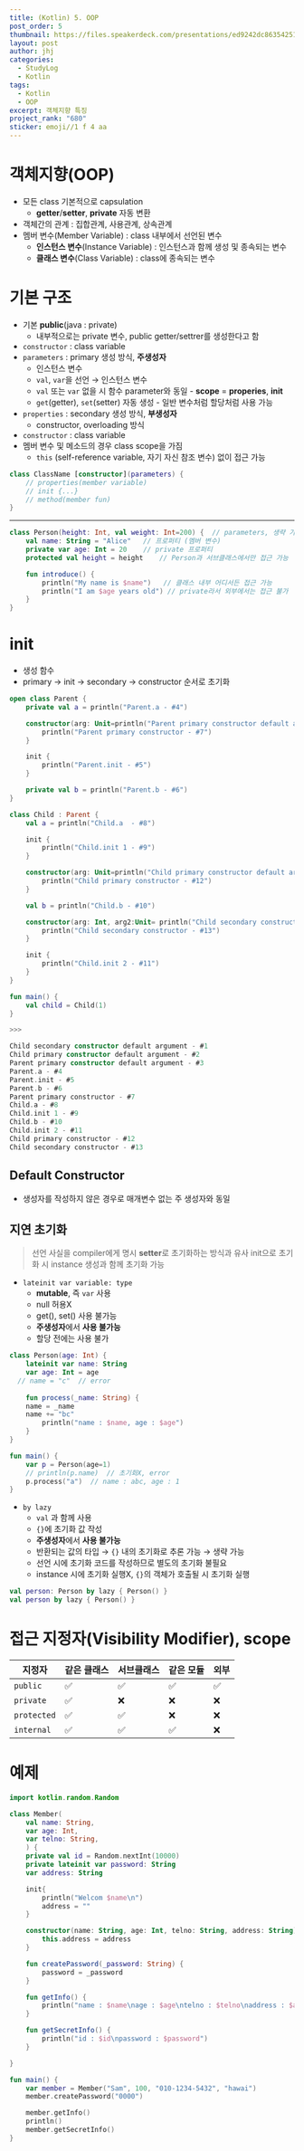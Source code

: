 ```yaml
---
title: (Kotlin) 5. OOP
post_order: 5
thumbnail: https://files.speakerdeck.com/presentations/ed9242dc86354251927a9c3da5c09ddf/slide_8.jpg
layout: post
author: jhj
categories:
  - StudyLog
  - Kotlin
tags:
  - Kotlin
  - OOP
excerpt: 객체지향 특징
project_rank: "680"
sticker: emoji//1 f 4 aa
---
```



# 객체지향(OOP)

- 모든 class 기본적으로 capsulation
    - **getter**/**setter**, **private** 자동 변환
- 객체간의 관계 : 집합관계, 사용관계, 상속관계
- 멤버 변수(Member Variable) : class 내부에서 선언된 변수
    - **인스턴스 변수**(Instance Variable) : 인스턴스과 함께 생성 및 종속되는 변수
    - **클래스 변수**(Class Variable) : class에 종속되는 변수

# 기본 구조

- 기본 **public**(java : private)
    - 내부적으로는 private 변수, public getter/settrer를 생성한다고 함
- `constructor` : class variable
- `parameters` : primary 생성 방식, **주생성자**
    - 인스턴스 변수
    - `val`, `var`을 선언 → 인스턴스 변수
    - `val` 또는 `var` 없을 시 함수 parameter와 동일 - **scope** = **properies**, **init**
    - `get`(getter), `set`(setter) 자동 생성 - 일반 변수처럼 할당처럼 사용 가능
- `properties` : secondary 생성 방식, **부생성자**
    - constructor, overloading 방식
- `constructor` : class variable
- 멤버 변수 및 메소드의 경우 class scope을 가짐
    - `this` (self-reference variable, 자기 자신 참조 변수) 없이 접근 가능

```kotlin
class ClassName [constructor](parameters) {
	// properties(member variable)
	// init {...}
	// method(member fun)
}
```

---

```kotlin
class Person(height: Int, val weight: Int=200) {  // parameters, 생략 가능
    val name: String = "Alice"   // 프로퍼티 (멤버 변수)
    private var age: Int = 20    // private 프로퍼티
    protected val height = height    // Person과 서브클래스에서만 접근 가능

    fun introduce() {
        println("My name is $name")   // 클래스 내부 어디서든 접근 가능
        println("I am $age years old") // private라서 외부에서는 접근 불가
    }
}
```

# init

- 생성 함수
- primary → init → secondary → constructor 순서로 초기화

```kotlin
open class Parent {
    private val a = println("Parent.a - #4")

    constructor(arg: Unit=println("Parent primary constructor default argument - #3")) {
        println("Parent primary constructor - #7")
    }

    init {
        println("Parent.init - #5")
    }

    private val b = println("Parent.b - #6")
}

class Child : Parent {
    val a = println("Child.a  - #8")

    init {
        println("Child.init 1 - #9")
    }

    constructor(arg: Unit=println("Child primary constructor default argument - #2")) : super() {
        println("Child primary constructor - #12")
    }

    val b = println("Child.b - #10")

    constructor(arg: Int, arg2:Unit= println("Child secondary constructor default argument - #1")): this() {
        println("Child secondary constructor - #13")
    }

    init {
        println("Child.init 2 - #11")
    }
}

fun main() {
    val child = Child(1)
}

>>>

Child secondary constructor default argument - #1
Child primary constructor default argument - #2
Parent primary constructor default argument - #3
Parent.a - #4
Parent.init - #5
Parent.b - #6
Parent primary constructor - #7
Child.a - #8
Child.init 1 - #9
Child.b - #10
Child.init 2 - #11
Child primary constructor - #12
Child secondary constructor - #13
```

## Default Constructor

- 생성자를 작성하지 않은 경우로 매개변수 없는 주 생성자와 동일

## 지연 초기화

> 선언 사실을 compiler에게 명시
**setter**로 초기화하는 방식과 유사
init으로 초기화 시 instance 생성과 함께 초기화 가능
> 
- `lateinit var variable: type`
    - **mutable**, 즉 `var` 사용
    - null 허용X
    - get(), set() 사용 불가능
    - **주생성자**에서 **사용 불가능**
    - 할당 전에는 사용 불가

```kotlin
class Person(age: Int) {
	lateinit var name: String
	var age: Int = age
  // name = "c"  // error
	
	fun process(_name: String) {
    name = _name
    name += "bc"
		println("name : $name, age : $age")
	}
}

fun main() {
    var p = Person(age=1)
    // println(p.name)  // 초기화X, error
    p.process("a")  // name : abc, age : 1
}
```

- `by lazy`
    - `val` 과 함께 사용
    - `{}`에 초기화 값 작성
    - **주생성자**에서 **사용 불가능**
    - 반환되는 값의 타입 → `{}` 내의 초기화로 추론 가능 → 생략 가능
    - 선언 시에 초기화 코드를 작성하므로 별도의 초기화 불필요
    - instance 시에 초기화 실행X, `{}`의 객체가 호출될 시 초기화 실행

```kotlin
val person: Person by lazy { Person() }
val person by lazy { Person() }
```

# 접근 지정자(Visibility Modifier), scope

| 지정자 | 같은 클래스 | 서브클래스 | 같은 모듈 | 외부 |
| --- | --- | --- | --- | --- |
| `public` | ✅ | ✅ | ✅ | ✅ |
| `private` | ✅ | ❌ | ❌ | ❌ |
| `protected` | ✅ | ✅ | ❌ | ❌ |
| `internal` | ✅ | ✅ | ✅ | ❌ |

# 예제

```kotlin
import kotlin.random.Random

class Member(
    val name: String, 
    var age: Int, 
    var telno: String, 
    ) {
    private val id = Random.nextInt(10000)
    private lateinit var password: String
    var address: String

    init{
        println("Welcom $name\n")
        address = ""
    }

    constructor(name: String, age: Int, telno: String, address: String): this(name, age, telno) {
        this.address = address
    }

    fun createPassword(_password: String) {
        password = _password
    }

    fun getInfo() {
        println("name : $name\nage : $age\ntelno : $telno\naddress : $address")
    }

    fun getSecretInfo() {
        println("id : $id\npassword : $password")
    }

}

fun main() {
    var member = Member("Sam", 100, "010-1234-5432", "hawai")
    member.createPassword("0000")

    member.getInfo()
    println()
    member.getSecretInfo()
}
```